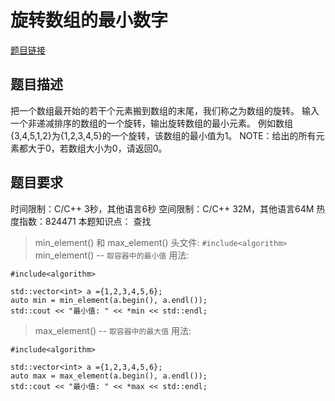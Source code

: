 # 旋转数组的最小数字
[题目链接](https://www.nowcoder.com/practice/9f3231a991af4f55b95579b44b7a01ba?tpId=13&tqId=11159&tPage=1&rp=1&ru=/ta/coding-interviews&qru=/ta/coding-interviews/question-ranking)

## 题目描述
把一个数组最开始的若干个元素搬到数组的末尾，我们称之为数组的旋转。
输入一个非递减排序的数组的一个旋转，输出旋转数组的最小元素。
例如数组{3,4,5,1,2}为{1,2,3,4,5}的一个旋转，该数组的最小值为1。
NOTE：给出的所有元素都大于0，若数组大小为0，请返回0。

## 题目要求
时间限制：C/C++ 3秒，其他语言6秒 空间限制：C/C++ 32M，其他语言64M 热度指数：824471
本题知识点： 查找

> min_element() 和 max_element()
头文件: `#include<algorithm>`
min_element() -- `取容器中的最小值`
用法:
```
#include<algorithm>

std::vector<int> a ={1,2,3,4,5,6};
auto min = min_element(a.begin(), a.endl());
std::cout << "最小值: " << *min << std::endl;
```

> max_element() -- `取容器中的最大值`
用法:
```
#include<algorithm>

std::vector<int> a ={1,2,3,4,5,6};
auto max = max_element(a.begin(), a.endl());
std::cout << "最小值: " << *max << std::endl;
```
